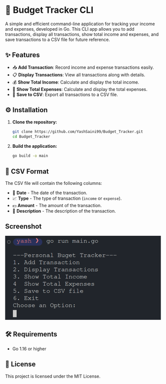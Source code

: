 # 💸 Budget Tracker CLI

A simple and efficient command-line application for tracking your income and expenses, developed in Go. This CLI app allows you to add transactions, display all transactions, show total income and expenses, and save transactions to a CSV file for future reference.

## ✨ Features

- 📥 **Add Transaction**: Record income and expense transactions easily.
- 📋 **Display Transactions**: View all transactions along with details.
- 💰 **Show Total Income**: Calculate and display the total income.
- 🧾 **Show Total Expenses**: Calculate and display the total expenses.
- 💾 **Save to CSV**: Export all transactions to a CSV file.

## ⚙️ Installation

1. **Clone the repository:**
   ```bash
   git clone https://github.com/YashSaini99/Budget_Tracker.git
   cd Budget_Tracker
   ```

2. **Build the application:**
   ```bash
   go build -o main
   ```

## 📄 CSV Format

The CSV file will contain the following columns:
- 📅 **Date** - The date of the transaction.
- 📈 **Type** - The type of transaction (`income` or `expense`).
- 💵 **Amount** - The amount of the transaction.
- 📝 **Description** - The description of the transaction.


## Screenshot

![App Screenshot](https://github.com/YashSaini99/Buget_Tracker/blob/main/CLI.png)

## 🛠 Requirements

- Go 1.16 or higher

## 📜 License

This project is licensed under the MIT License.
